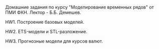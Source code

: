Домашние задания по курсу "Моделирование временных рядов" от ПМИ ФКН. Лектор - Б.Б. Демешев.

HW1. Построение базовых моделей.

HW2. ETS-модели и STL-разложение.

HW3. Прогнозные модели для курсов валют.
